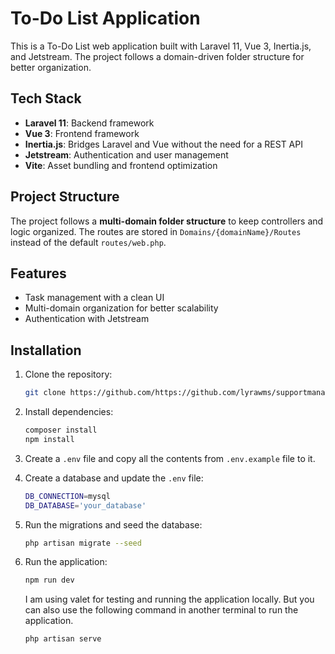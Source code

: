 # To-Do List Application

This is a To-Do List web application built with Laravel 11, Vue 3, Inertia.js, and Jetstream. The project follows a
domain-driven folder structure for better organization.

## Tech Stack

- **Laravel 11**: Backend framework
- **Vue 3**: Frontend framework
- **Inertia.js**: Bridges Laravel and Vue without the need for a REST API
- **Jetstream**: Authentication and user management
- **Vite**: Asset bundling and frontend optimization

## Project Structure

The project follows a **multi-domain folder structure** to keep controllers and logic organized. The routes are
stored in `Domains/{domainName}/Routes` instead of the default `routes/web.php`.

## Features

- Task management with a clean UI
- Multi-domain organization for better scalability
- Authentication with Jetstream

## Installation

1. Clone the repository:
   ```sh
   git clone https://github.com/https://github.com/lyrawms/supportmanager.git
    ```

2. Install dependencies:
   ```sh
   composer install
   npm install
   ```

3. Create a ```.env``` file and copy all the contents from ```.env.example``` file to it.

4. Create a database and update the `.env` file:
   ```sh
   DB_CONNECTION=mysql
   DB_DATABASE='your_database'
   ```

5. Run the migrations and seed the database:
   ```sh
   php artisan migrate --seed
   ```
   
6. Run the application:
   ```sh
   npm run dev
   ```
   I am using valet for testing and running the application locally. But you can also use the following command in another terminal to run the application.
   ```sh
   php artisan serve
   ```
